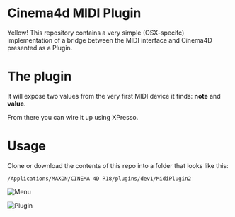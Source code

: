# Cinema4d MIDI Plugin

Yellow! This repository contains a very simple (OSX-specifc) implementation of a bridge between the MIDI interface and Cinema4D presented as a Plugin.

# The plugin
It will expose two values from the very first MIDI device it finds: **note** and **value**.

From there you can wire it up using XPresso.

# Usage

Clone or download the contents of this repo into a folder that looks like this:

`/Applications/MAXON/CINEMA 4D R18/plugins/dev1/MidiPlugin2`

![Menu](http://vladgoran.ro/img/cinema4d-midi/1.png)

![Plugin](http://vladgoran.ro/img/cinema4d-midi/2.png)
